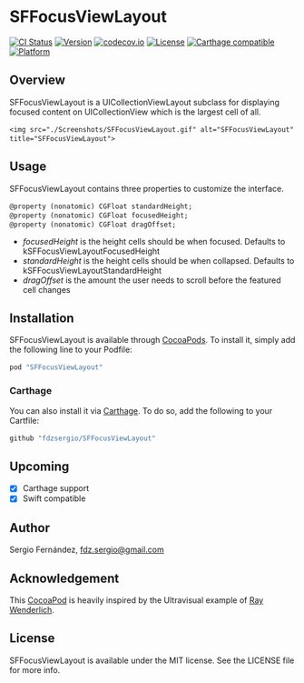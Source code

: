 # SFFocusViewLayout

[![CI Status](http://img.shields.io/travis/fdzsergio/SFFocusViewLayout.svg?style=flat)](https://travis-ci.org/fdzsergio/SFFocusViewLayout)
[![Version](https://img.shields.io/cocoapods/v/SFFocusViewLayout.svg?style=flat)](http://cocoapods.org/pods/SFFocusViewLayout)
[![codecov.io](https://img.shields.io/codecov/c/github/fdzsergio/SFFocusViewLayout.svg)](http://codecov.io/github/fdzsergio/SFFocusViewLayout)
[![License](https://img.shields.io/cocoapods/l/SFFocusViewLayout.svg?style=flat)](http://cocoapods.org/pods/SFFocusViewLayout)
[![Carthage compatible](https://img.shields.io/badge/Carthage-compatible-4BC51D.svg?style=flat)](https://github.com/Carthage/Carthage)
[![Platform](https://img.shields.io/cocoapods/p/SFFocusViewLayout.svg?style=flat)](http://cocoapods.org/pods/SFFocusViewLayout)

## Overview
SFFocusViewLayout is a UICollectionViewLayout subclass for displaying focused content on UICollectionView which is the largest cell of all.

<p align="center" >
  
	<img src="./Screenshots/SFFocusViewLayout.gif" alt="SFFocusViewLayout" title="SFFocusViewLayout">

</p>

## Usage

SFFocusViewLayout contains three properties to customize the interface.

```objc
@property (nonatomic) CGFloat standardHeight;
@property (nonatomic) CGFloat focusedHeight;
@property (nonatomic) CGFloat dragOffset;
```

- _focusedHeight_ is the height cells should be when focused.  Defaults to kSFFocusViewLayoutFocusedHeight
- _standardHeight_ is the height cells should be when collapsed.  Defaults to kSFFocusViewLayoutStandardHeight
- _dragOffset_ is the amount the user needs to scroll before the featured cell changes


## Installation

SFFocusViewLayout is available through [CocoaPods](http://cocoapods.org). To install
it, simply add the following line to your Podfile:

```ruby
pod "SFFocusViewLayout"
```
### Carthage

You can also install it via [Carthage](https://github.com/Carthage/Carthage). To do so, add the following to your Cartfile:

```ruby
github "fdzsergio/SFFocusViewLayout"
```

## Upcoming
- [x] Carthage support
- [x] Swift compatible

## Author

Sergio Fernández, fdz.sergio@gmail.com

## Acknowledgement

This [CocoaPod](https://cocoapods.org/pods/SFFocusViewLayout) is heavily inspired by the Ultravisual example of [Ray Wenderlich](http://www.raywenderlich.com/99087/swift-expanding-cells-ios-collection-views).

## License

SFFocusViewLayout is available under the MIT license. See the LICENSE file for more info.
